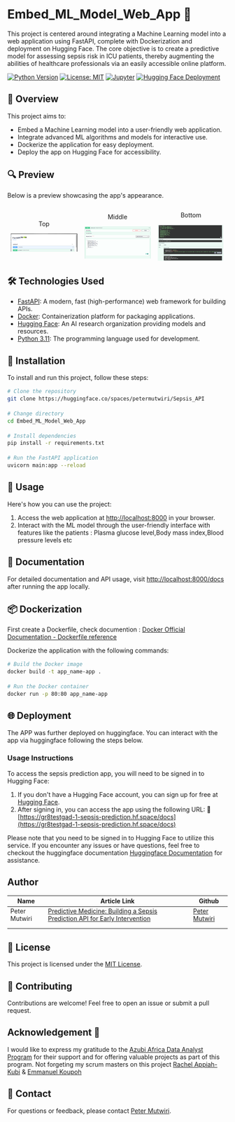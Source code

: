 # Embed_ML_Model_Web_App 🚀

This project is centered around integrating a Machine Learning model into a web application using FastAPI, complete with Dockerization and deployment on Hugging Face. The core objective is to create a predictive model for assessing sepsis risk in ICU patients, thereby augmenting the abilities of healthcare professionals via an easily accessible online platform.

[![Python Version](https://img.shields.io/badge/python-3.11-blue.svg)](https://www.python.org/downloads/release/python-311/)
[![License: MIT](https://img.shields.io/badge/License-MIT-yellow.svg)](https://opensource.org/licenses/MIT)
[![Jupyter](https://img.shields.io/badge/Jupyter-Notebooks-orange.svg)](https://jupyter.org/)
[![Hugging Face Deployment](https://img.shields.io/badge/Hugging%20Face-Deployed-brightgreen)](https://huggingface.co/my-awesome-ml-web-app)

## 📖 Overview

This project aims to:

- Embed a Machine Learning model into a user-friendly web application.
- Integrate advanced ML algorithms and models for interactive use.
- Dockerize the application for easy deployment.
- Deploy the app on Hugging Face for accessibility.

## 🔍 Preview

Below is a preview showcasing the app's appearance.

<div style="display: flex; align-items: center;">
    <div style="flex: 33.33%; text-align: center;">
        <p>Top</p>
        <img src="Assets/heading.png" alt="Top" width="90%"/>
    </div>
    <div style="flex: 33.33%; text-align: center;">
        <p>Middle</p>
        <img src="Assets/middle.png" alt="Middle" width="90%"/>
    </div>
    <div style="flex: 33.33%; text-align: center;">
        <p>Bottom</p>
        <img src="Assets/bottom.png" alt="Bottom" width="90%"/>
    </div>
</div>

## 🛠️ Technologies Used

- [FastAPI](https://fastapi.tiangolo.com/): A modern, fast (high-performance) web framework for building APIs.
- [Docker](https://www.docker.com/): Containerization platform for packaging applications.
- [Hugging Face](https://huggingface.co/): An AI research organization providing models and resources.
- [Python 3.11](https://www.python.org/downloads/release/python-311/): The programming language used for development.

## 🚦 Installation

To install and run this project, follow these steps:

```bash
# Clone the repository
git clone https://huggingface.co/spaces/petermutwiri/Sepsis_API

# Change directory
cd Embed_ML_Model_Web_App

# Install dependencies
pip install -r requirements.txt

# Run the FastAPI application
uvicorn main:app --reload
```

## 🚀 Usage

Here's how you can use the project:

1. Access the web application at [http://localhost:8000](http://localhost:8000) in your browser.
2. Interact with the ML model through the user-friendly interface with features like the patients : Plasma glucose level,Body mass index,Blood pressure levels etc

## 📄 Documentation

For detailed documentation and API usage, visit [http://localhost:8000/docs](http://localhost:8000/docs) after running the app locally.

## 📦 Dockerization

First create a Dockerfile, check documention : [Docker Official Documentation - Dockerfile reference](https://docs.docker.com/engine/reference/builder/)

Dockerize the application with the following commands:

```bash
# Build the Docker image
docker build -t app_name-app .

# Run the Docker container
docker run -p 80:80 app_name-app
```

## 🌐 Deployment

The APP was further deployed on huggingface. You can interact with the app via huggingface following the steps below.

### Usage Instructions

To access the sepsis prediction app, you will need to be signed in to Hugging Face:

1. If you don't have a Hugging Face account, you can sign up for free at [Hugging Face](https://huggingface.co/signup).
2. After signing in, you can access the app using the following URL:
   🤖[https://gr8testgad-1-sepsis-prediction.hf.space/docs](https://gr8testgad-1-sepsis-prediction.hf.space/docs)

Please note that you need to be signed in to Hugging Face to utilize this service. If you encounter any issues or have questions, feel free to checkout the huggingface documentation [Huggingface Documentation](https://huggingface.co/docs) for assistance.

<!-- gr8testgad-1-sepsis-prediction.hf.space -->

## Author

| Name | Article Link | Github |
| ---- | ------------ | ------ |
|Peter Mutwiri   |[Predictive Medicine: Building a Sepsis Prediction API for Early Intervention](https://medium.com/@mutpeet/title-predictive-medicine-building-a-sepsis-prediction-api-for-early-intervention-4e2a136a64c3)              |[Peter Mutwiri](https://github.com/PETERMUTWIRI)        |
|      |              |        |
|      |              |        |

## 📝 License

This project is licensed under the [MIT License](LICENSE).

## 🤝 Contributing

Contributions are welcome! Feel free to open an issue or submit a pull request.

## Acknowledgement 🥇

I would like to express my gratitude to the [Azubi Africa Data Analyst Program](https://www.azubiafrica.org/data-analytics) for their support and for offering valuable projects as part of this program. Not forgeting my scrum masters on this project [Rachel Appiah-Kubi](https://www.linkedin.com/in/racheal-appiah-kubi/) & [Emmanuel Koupoh](https://github.com/eaedk)

## 📧 Contact

For questions or feedback, please contact [Peter Mutwiri](mutpee@gmail.com).
